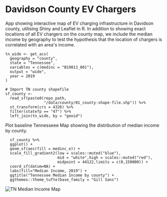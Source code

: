 # Davidson County EV Chargers

App showing interactive map of EV charging infrastructure in Davidson county, utilising Shiny and Leaflet in R. In addition to showing exact locations of all EV chargers on the county map, we include the median income by geography to test the hypothesis that the location of chargers is correlated with an area's income.  

```{r}
tn_wide <- get_acs(
  geography = "county",
  state = "Tennessee",
  variables = c(medinc = "B19013_001"),
  output = "wide",
  year = 2019
)

# Import TN county shapefile
sf_county <-
  read_sf(paste0(repo_path,
                 "/data/county/01_county-shape-file.shp")) %>% 
  st_transform(crs = 4326) %>% 
  filter(statefp == "47") %>% 
  left_join(tn_wide, by = "geoid")
```

Plot baseline Tennesseee Map showing the distribution of median income by county. 


```{r}
  sf_county %>%
  ggplot() + 
  geom_sf(aes(fill = medinc_e)) +
  scale_fill_gradient2(low = scales::muted("blue"),
                       mid = "white",high = scales::muted("red"),
                       midpoint = 44122,limits = c(0,150000)) + 
  coord_sf(datum=NA) + 
  labs(fill="Median Income, 2019") + 
  ggtitle("Tennessee Median Income by county") + 
  ggthemes::theme_tufte(base_family = "Gill Sans")
```

![TN Median Income Map](tennessee-ev-chargers/output/tn_income_2019.png)



